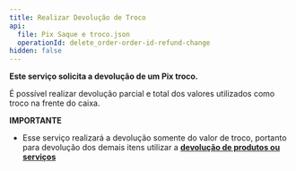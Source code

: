 ```yaml
---
title: Realizar Devolução de Troco
api:
  file: Pix Saque e troco.json
  operationId: delete_order-order-id-refund-change
hidden: false
---
```

**Este serviço solicita a devolução de um Pix troco.**

É possível realizar devolução parcial e total dos valores utilizados como troco na frente do caixa.

**IMPORTANTE**

* Esse serviço realizará a devolução somente do valor de troco, portanto para devolução dos demais itens utilizar a **[devolução de produtos ou serviços](https://shipay.readme.io/reference/delete_order-order-id-refund-3)**